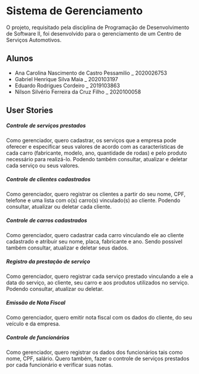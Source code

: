 # Sistema de Gerenciamento
O projeto, requisitado pela disciplina de Programação de Desenvolvimento de Software II, foi desenvolvido para o gerenciamento de um Centro de Serviços Automotivos.

## Alunos
- Ana Carolina Nascimento de Castro Pessamilio _ 2020026753
- Gabriel Henrique Silva Maia _ 2020103197
- Eduardo Rodrigues Cordeiro _ 2019103863
- Nilson Silvério Ferreira da Cruz Filho _ 2020100058

## User Stories
##### Controle de serviços prestados
Como gerenciador, quero cadastrar, os serviços que a empresa pode oferecer e especificar seus valores de acordo com as características de cada carro (fabricante, modelo, ano, quantidade de rodas) e pelo produto necessário para realizá-lo. Podendo também consultar, atualizar e deletar cada serviço ou seus valores.

##### Controle de clientes cadastrados
Como gerenciador, quero registrar os clientes a partir do seu nome, CPF, telefone e uma lista com o(s) carro(s) vinculado(s) ao cliente. Podendo consultar, atualizar ou deletar cada cliente.

##### Controle de carros cadastrados
Como gerenciador, quero cadastrar cada carro vinculando ele ao cliente cadastrado e atribuir seu nome, placa, fabricante e ano. Sendo possivel também consultar, atualizar e deletar seus dados. 

##### Registro da prestação de serviço
Como gerenciador, quero registrar cada serviço prestado vinculando a ele a data do serviço, ao cliente, seu carro e aos produtos utilizados no serviço. Podendo consultar, atualizar ou deletar.

##### Emissão de Nota Fiscal
Como gerenciador, quero emitir nota fiscal com os dados do cliente, do seu veículo e da empresa.

##### Controle de funcionários
Como gerenciador, quero registrar os dados dos funcionários tais como nome, CPF, salário. Quero também, fazer o controle de serviços prestados por cada funcionário e verificar suas notas.
